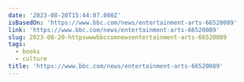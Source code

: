```yaml
---
date: '2023-08-20T15:44:07.000Z'
isBasedOn: 'https://www.bbc.com/news/entertainment-arts-66520089'
link: 'https://www.bbc.com/news/entertainment-arts-66520089'
slug: 2023-08-20-httpswwwbbccomnewsentertainment-arts-66520089
tags:
  - books
  - culture
title: 'https://www.bbc.com/news/entertainment-arts-66520089'
---
```


